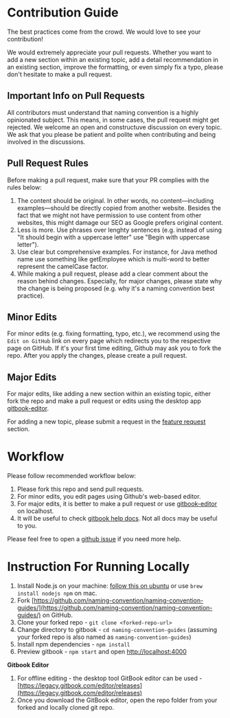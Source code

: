 # Contribution Guide

The best practices come from the crowd. We would love to see your contribution!

We would extremely appreciate your pull requests. Whether you want to add a new section within an existing topic, add a detail recommendation in an existing section, improve the formatting, or even simply fix a typo, please don't hesitate to make a pull request.

## Important Info on Pull Requests

All contributors must understand that naming convention is a highly opinionated subject. This means, in some cases, the pull request might get rejected. We welcome an open and constructuve discussion on every topic. We ask that you please be patient and polite when contributing and being involved in the discussions.

## Pull Request Rules

Before making a pull request, make sure that your PR complies with the rules below:
1. The content should be original. In other words, no content—including examples—should be directly copied from another website. Besides the fact that we might not have permission to use content from other websites, this might damage our SEO as Google prefers original content.
2. Less is more. Use phrases over lenghty sentences (e.g. instead of using "It should begin with a uppercase letter" use "Begin with uppercase letter").
3. Use clear but comprehensive examples. For instance, for Java method name use something like getEmployee which is multi-word to better represent the camelCase factor.
4. While making a pull request, please add a clear comment about the reason behind changes. Especially, for major changes, please state why the change is being proposed (e.g. why it's a naming convention best practice).

## Minor Edits

For minor edits (e.g. fixing formatting, typo, etc.), we recommend using the `Edit on GitHub` link on every page which redirects you to the respective page on GitHub. If it's your first time editing, Github may ask you to fork the repo. After you apply the changes, please create a pull request.


## Major Edits

For major edits, like adding a new section within an existing topic, either fork the repo and make a pull request or edits using the desktop app [gitbook-editor](https://legacy.gitbook.com/editor).

For adding a new topic, please submit a request in the [feature request](https://github.com/naming-convention/naming-convention-guides/issues/) section.

# Workflow

Please follow recommended workflow below:

1. Please fork this repo and send pull requests.
2. For minor edits, you edit pages using Github's web-based editor.
3. For major edits, it is better to make a pull request or use [gitbook-editor](https://legacy.gitbook.com/editor) on localhost.
4. It will be useful to check [gitbook help docs](https://help.gitbook.com/). Not all docs may be useful to you.

Please feel free to open a [github issue](https://github.com/wpveda/book/issues) if you need more help.

# Instruction For Running Locally

1. Install Node.js on your machine: [follow this on ubuntu](https://rtcamp.com/tutorials/nodejs/node-js-npm-install-ubuntu/) or use `brew install nodejs npm` on mac.
2. Fork [https://github.com/naming-convention/naming-convention-guides/](https://github.com/naming-convention/naming-convention-guides/) on GitHub.
3. Clone your forked repo -  `git clone <forked-repo-url>`
4. Change directory to gitbook - `cd naming-convention-guides` \(assuming your forked repo is also named as `naming-convention-guides`\)
5. Install npm dependencies - `npm install`
6. Preview gitbook - `npm start` and open [http://localhost:4000](http://localhost:4000)

**Gitbook Editor**

1. For offline editing - the desktop tool GitBook editor can be used - [https://legacy.gitbook.com/editor/releases](https://legacy.gitbook.com/editor/releases)
2. Once you download the GitBook editor, open the repo folder from your forked and locally cloned git repo.
